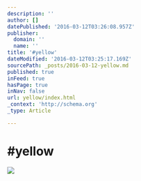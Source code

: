 ```yaml
---
description: ''
author: []
datePublished: '2016-03-12T03:26:08.957Z'
publisher:
  domain: ''
  name: ''
title: '#yellow'
dateModified: '2016-03-12T03:25:17.169Z'
sourcePath: _posts/2016-03-12-yellow.md
published: true
inFeed: true
hasPage: true
inNav: false
url: yellow/index.html
_context: 'http://schema.org'
_type: Article

---
```

# \#yellow
![](https://the-grid-user-content.s3-us-west-2.amazonaws.com/eb2cfe1f-014a-433b-973d-3f74f8c46e71.png)